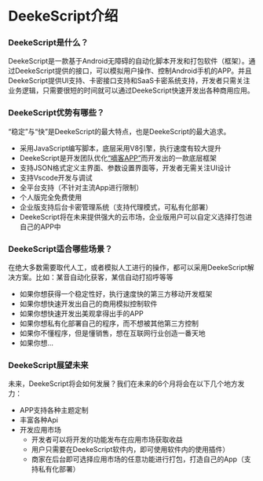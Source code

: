 # DeekeScript介绍

### DeekeScript是什么？

DeekeScript是一款基于Android无障碍的自动化脚本开发和打包软件（框架）。通过DeekeScript提供的接口，可以模拟用户操作、控制Android手机的APP。并且DeekeScript提供UI支持、卡密接口支持和SaaS卡密系统支持，开发者只需关注业务逻辑，只需要很短的时间就可以通过DeekeScript快速开发出各种商用应用。

### DeekeScript优势有哪些？

“稳定”与“快”是DeekeScript的最大特点，也是DeekeScript的最大追求。

* 采用JavaScript编写脚本，底层采用V8引擎，执行速度有较大提升
* DeekeScript是开发团队优化<a target="_blank" href="https://gitee.com/miniphper/ad-dke">“嘀客APP”</a>而开发出的一款底层框架
* 支持JSON格式定义主界面、参数设置界面等，开发者无需关注UI设计
* 支持Vscode开发与调试
* 全平台支持（不针对主流App进行限制）
* 个人版完全免费使用
* 企业版支持后台卡密管理系统（支持代理模式，可私有化部署）
* DeekeScript将在未来提供强大的云市场，企业版用户可以自定义选择打包进自己的APP中

### DeekeScript适合哪些场景？

在绝大多数需要取代人工，或者模拟人工进行的操作，都可以采用DeekeScript解决方案。比如：某音自动化获客，某信自动打招呼等等
* 如果你想获得一个稳定性好，执行速度快的第三方移动开发框架
* 如果你想快速开发出自己的商用模拟控制软件
* 如果你想快速开发出美观拿得出手的APP
* 如果你想私有化部署自己的程序，而不想被其他第三方控制
* 如果你不懂程序，但是懂销售，想在互联网行业创造一番天地
* 如果你想...

### DeekeScript展望未来

未来，DeekeScript将会如何发展？我们在未来的6个月将会在以下几个地方发力：

* APP支持各种主题定制
* 丰富各种Api
* 开发应用市场
  * 开发者可以将开发的功能发布在应用市场获取收益
  * 用户只需要在DeekeScript软件内，即可使用软件内的使用插件）
  * 商家在后台即可选择应用市场的任意功能进行打包，打造自己的App（支持私有化部署）